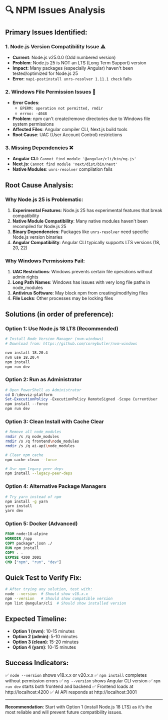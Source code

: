 # 🔍 NPM Issues Analysis

## **Primary Issues Identified:**

### 1. **Node.js Version Compatibility Issue** ⚠️
- **Current**: Node.js v25.0.0 (Odd numbered version)
- **Problem**: Node.js 25 is NOT an LTS (Long Term Support) version
- **Impact**: Many packages (especially Angular) haven't been tested/optimized for Node.js 25
- **Error**: `napi-postinstall unrs-resolver 1.11.1 check` fails

### 2. **Windows File Permission Issues** 🚫
- **Error Codes**:
  - `EPERM: operation not permitted, rmdir`
  - `errno: -4048`
- **Problem**: npm can't create/remove directories due to Windows file system permissions
- **Affected Files**: Angular compiler CLI, Next.js build tools
- **Root Cause**: UAC (User Account Control) restrictions

### 3. **Missing Dependencies** ❌
- **Angular CLI**: `Cannot find module '@angular/cli/bin/ng.js'`
- **Next.js**: `Cannot find module 'next/dist/bin/next'`
- **Native Modules**: `unrs-resolver` compilation fails

## **Root Cause Analysis:**

### **Why Node.js 25 is Problematic:**
1. **Experimental Features**: Node.js 25 has experimental features that break compatibility
2. **Native Module Compatibility**: Many native modules haven't been recompiled for Node.js 25
3. **Binary Dependencies**: Packages like `unrs-resolver` need specific Node.js version binaries
4. **Angular Compatibility**: Angular CLI typically supports LTS versions (18, 20, 22)

### **Why Windows Permissions Fail:**
1. **UAC Restrictions**: Windows prevents certain file operations without admin rights
2. **Long Path Names**: Windows has issues with very long file paths in node_modules
3. **Antivirus Software**: May block npm from creating/modifying files
4. **File Locks**: Other processes may be locking files

## **Solutions (in order of preference):**

### **Option 1: Use Node.js 18 LTS (Recommended)**
```bash
# Install Node Version Manager (nvm-windows)
# Download from: https://github.com/coreybutler/nvm-windows

nvm install 18.20.4
nvm use 18.20.4
npm install
npm run dev
```

### **Option 2: Run as Administrator**
```powershell
# Open PowerShell as Administrator
cd D:\devviz-platform
Set-ExecutionPolicy -ExecutionPolicy RemoteSigned -Scope CurrentUser
npm install --force
npm run dev
```

### **Option 3: Clean Install with Cache Clear**
```bash
# Remove all node_modules
rmdir /s /q node_modules
rmdir /s /q frontend\node_modules
rmdir /s /q ai-api\node_modules

# Clear npm cache
npm cache clean --force

# Use npm legacy peer deps
npm install --legacy-peer-deps
```

### **Option 4: Alternative Package Managers**
```bash
# Try yarn instead of npm
npm install -g yarn
yarn install
yarn dev
```

### **Option 5: Docker (Advanced)**
```dockerfile
FROM node:18-alpine
WORKDIR /app
COPY package*.json ./
RUN npm install
COPY . .
EXPOSE 4200 3001
CMD ["npm", "run", "dev"]
```

## **Quick Test to Verify Fix:**
```bash
# After trying any solution, test with:
node --version  # Should show v18.x.x
npm --version   # Should show compatible version
npm list @angular/cli  # Should show installed version
```

## **Expected Timeline:**
- **Option 1 (nvm)**: 10-15 minutes
- **Option 2 (admin)**: 5-10 minutes
- **Option 3 (clean)**: 15-20 minutes
- **Option 4 (yarn)**: 10-15 minutes

## **Success Indicators:**
✅ `node --version` shows v18.x.x or v20.x.x
✅ `npm install` completes without permission errors
✅ `ng --version` shows Angular CLI version
✅ `npm run dev` starts both frontend and backend
✅ Frontend loads at http://localhost:4200
✅ AI API responds at http://localhost:3001

---

**Recommendation**: Start with Option 1 (install Node.js 18 LTS) as it's the most reliable and will prevent future compatibility issues.
